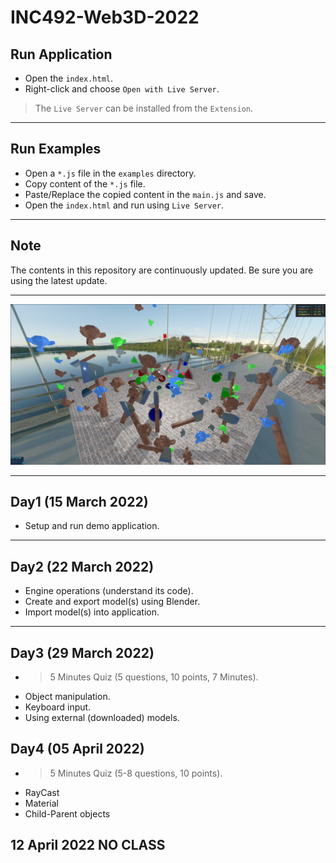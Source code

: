 
# INC492-Web3D-2022

## Run Application
- Open the `index.html`.
- Right-click and choose `Open with Live Server`.

> The `Live Server` can be installed from the `Extension`.

---

## Run Examples
- Open a `*.js` file in the `examples` directory.
- Copy content of the `*.js` file.
- Paste/Replace the copied content in the `main.js` and save.
- Open the `index.html` and run using `Live Server`.

---

## Note
The contents in this repository are continuously updated. Be sure you are using the latest update.

---

![alt text](./public/assets/images/demo_scene.png)

---

## Day1 (15 March 2022)
- Setup and run demo application.

---

## Day2 (22 March 2022)

- Engine operations (understand its code).
- Create and export model(s) using Blender.
- Import model(s) into application.

---

## Day3 (29 March 2022)
- > 5 Minutes Quiz (5 questions, 10 points, 7 Minutes).
- Object manipulation.
- Keyboard input.
- Using external (downloaded) models.


## Day4 (05 April 2022)
- > 5 Minutes Quiz (5-8 questions, 10 points).
- RayCast
- Material
- Child-Parent objects


## 12 April 2022 NO CLASS



